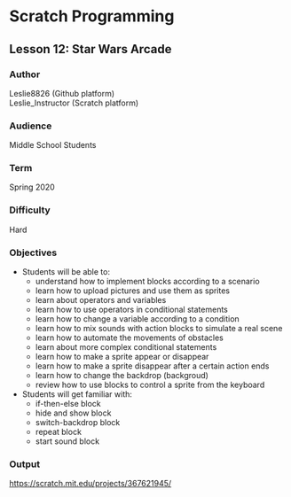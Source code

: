 # Scratch Programming

## Lesson 12: Star Wars Arcade

### Author
Leslie8826 (Github platform) <br>
Leslie_Instructor (Scratch platform)

### Audience 
Middle School Students

### Term
Spring 2020

### Difficulty
Hard

### Objectives 
  - Students will be able to: 
       * understand how to implement blocks according to a scenario
       * learn how to upload pictures and use them as sprites
       * learn about operators and variables
       * learn how to use operators in conditional statements
       * learn how to change a variable according to a condition
       * learn how to mix sounds with action blocks to simulate a real scene
       * learn how to automate the movements of obstacles
       * learn about more complex conditional statements
       * learn how to make a sprite appear or disappear
       * learn how to make a sprite disappear after a certain action ends
       * learn how to change the backdrop (backgroud)
       * review how to use blocks to control a sprite from the keyboard
  - Students will get familiar with:
       * if-then-else block
       * hide and show block
       * switch-backdrop block
       * repeat block
       * start sound block

### Output
https://scratch.mit.edu/projects/367621945/ <br>
